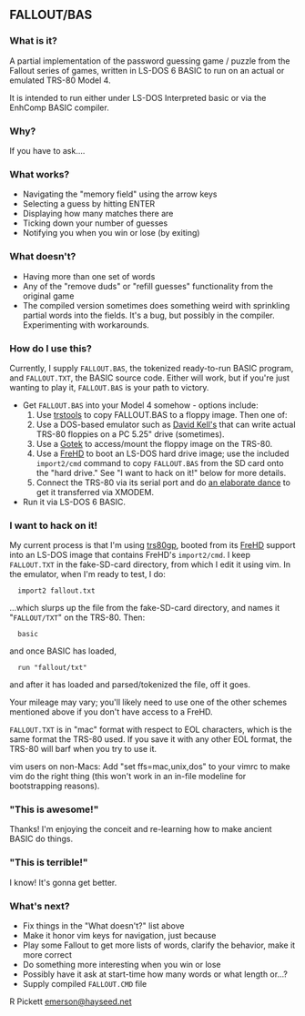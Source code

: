 ## FALLOUT/BAS

### What is it?

A partial implementation of the password guessing game / puzzle from the Fallout series of games, written in LS-DOS 6 BASIC to run on an actual or emulated TRS-80 Model 4.

It is intended to run either under LS-DOS Interpreted basic or via the EnhComp BASIC compiler.

### Why?

If you have to ask....

### What works?

* Navigating the "memory field" using the arrow keys
* Selecting a guess by hitting ENTER
* Displaying how many matches there are
* Ticking down your number of guesses
* Notifying you when you win or lose (by exiting)

### What doesn't?

* Having more than one set of words
* Any of the "remove duds" or "refill guesses" functionality from the original game
* The compiled version sometimes does something weird with sprinkling partial words into the fields.  It's a bug, but possibly in the compiler.  Experimenting with workarounds.

### How do I use this?

Currently, I supply ``FALLOUT.BAS``, the tokenized ready-to-run BASIC program, and ``FALLOUT.TXT``, the BASIC source code.  Either will work, but if you're just wanting to play it, ``FALLOUT.BAS`` is your path to victory.

* Get ``FALLOUT.BAS`` into your Model 4 somehow - options include:
  1. Use [trstools](http://www.trs-80emulators.com/trstools/) to copy FALLOUT.BAS to a floppy image.  Then one of:
    1. Use a DOS-based emulator such as [David Kell's](http://cpmarchives.classiccmp.org/trs80/mirrors/www.discover-net.net/~dmkeil/trs80/model4.htm) that can write actual TRS-80 floppies on a PC 5.25" drive (sometimes).
    2. Use a [Gotek](https://github.com/GrantMeStrength/TRS80gotek/tree/master) to access/mount the floppy image on the TRS-80.
  2. Use a [FreHD](https://www.vecoven.com/trs80/trs80.html) to boot an LS-DOS hard drive image;  use the included ``import2/cmd`` command to copy ``FALLOUT.BAS`` from the SD card onto the "hard drive."  See "I want to hack on it!" below for more details.
  3. Connect the TRS-80 via its serial port and do [an elaborate dance](https://www.vintagevolts.com/getting-software-running-on-my-trs-80-model-iv/) to get it transferred via XMODEM.
* Run it via LS-DOS 6 BASIC.

### I want to hack on it!

My current process is that I'm using [trs80gp](http://48k.ca/trs80gp.html), booted from its [FreHD](https://www.vecoven.com/trs80/trs80.html) support into an LS-DOS image that contains FreHD's ``import2/cmd``.  I keep ``FALLOUT.TXT`` in the fake-SD-card directory, from which I edit it using vim.  In the emulator, when I'm ready to test, I do:
```
  import2 fallout.txt
```
...which slurps up the file from the fake-SD-card directory, and names it "``FALLOUT/TXT``" on the TRS-80.  Then:
```
  basic
```
and once BASIC has loaded,
```
  run "fallout/txt"
```
and after it has loaded and parsed/tokenized the file, off it goes.

Your mileage may vary;  you'll likely need to use one of the other schemes mentioned above if you don't have access to a FreHD.

``FALLOUT.TXT`` is in "mac" format with respect to EOL characters, which is the same format the TRS-80 used.  If you save it with any other EOL format, the TRS-80 will barf when you try to use it.

vim users on non-Macs:  Add "set ffs=mac,unix,dos" to your vimrc to make vim do the right thing (this won't work in an in-file modeline for bootstrapping reasons).


### "This is awesome!"

Thanks!  I'm enjoying the conceit and re-learning how to make ancient BASIC do things.

### "This is terrible!"

I know!  It's gonna get better.

### What's next?

* Fix things in the "What doesn't?" list above
* Make it honor vim keys for navigation, just because
* Play some Fallout to get more lists of words, clarify the behavior, make it more correct
* Do something more interesting when you win or lose
* Possibly have it ask at start-time how many words or what length or...?
* Supply compiled ``FALLOUT.CMD`` file


R Pickett emerson@hayseed.net
